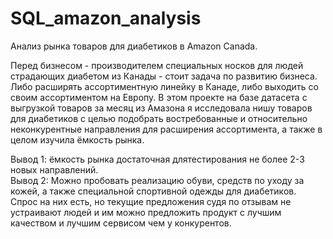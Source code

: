 # SQL_amazon_analysis
Анализ рынка товаров для диабетиков в Amazon Canada.

Перед бизнесом - производителем специальных носков для людей страдающих диабетом из Канады - стоит задача по развитию бизнеса. Либо расширять ассортиментную линейку в Канаде, либо выходить со своим ассортиментом на Европу. 
В этом проекте на базе датасета с выгрузкой товаров за месяц из Амазона я исследовала нишу товаров для диабетиков с целью подобрать востребованные и относительно неконкурентные направления для расширения ассортимента, а также в целом изучила ёмкость рынка.

Вывод 1: ёмкость рынка достаточная длятестирования не более 2-3 новых направлений.  
Вывод 2: Можно пробовать реализацию обуви, средств по уходу за кожей, а также специальной спортивной одежды для диабетиков. Спрос на них есть, но текущие предложения судя по отзывам не устраивают людей и им можно предложить продукт с лучшим качеством и лучшим сервисом чем у конкурентов.
